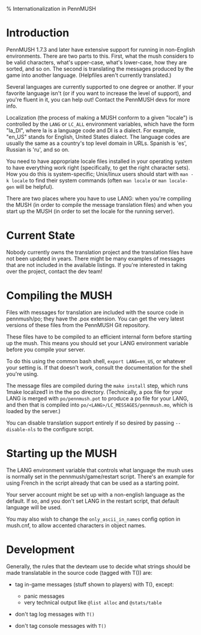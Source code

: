 % Internationalization in PennMUSH

Introduction
============

PennMUSH 1.7.3 and later have extensive support for running in
non-English environments. There are two parts to this. First, what the
mush considers to be valid characters, what's upper-case, what's
lower-case, how they are sorted, and so on. The second is translating
the messages produced by the game into another language. (Helpfiles
aren't currently translated.)

Several languages are currently supported to one degree or another.
If your favorite language isn't (or if you want to increase the level
of support), and you're fluent in it, you can help out!  Contact the
PennMUSH devs for more info.

Localization (the process of making a MUSH conform to a given
"locale") is controlled by the `LANG` or `LC_ALL` environment
variables, which have the form "la_DI", where la is a language code
and DI is a dialect. For example, "en_US" stands for English, United
States dialect. The language codes are usually the same as a country's
top level domain in URLs. Spanish is 'es', Russian is 'ru', and so on.

You need to have appropriate locale files installed in your operating
system to have everything work right (specifically, to get the
right character sets). How you do this is system-specific; Unix/linux
users should start with `man -k locale` to find their system
commands (often `man locale` or `man locale-gen` will be helpful).

There are two places where you have to use LANG: when you're
compiling the MUSH (in order to compile the message translation files)
and when you start up the MUSH (in order to set the locale for
the running server).


Current State
=============

Nobody currently owns the translation project and the translation
files have not been updated in years. There might be many examples of
messages that are not included in the available listings. If you're
interested in taking over the project, contact the dev team!

Compiling the MUSH
==================

Files with messages for translation are included with the source
code in pennmush/po; they have the .pox extension. You can get
the very latest versions of these files from the PennMUSH Git repository.

These files have to be compiled to an efficient internal form before
starting up the mush.  This means you should set your LANG environment
variable before you compile your server.

To do this using the common bash shell, `export LANG=en_US`, or
whatever your setting is. If that doesn't work, consult the
documentation for the shell you're using.

The message files are compiled during the `make install` step, which
runs 1make localized1 in the the po directory. (Technically, a pox
file for your LANG is merged with `po/pennmush.pot` to produce a po file
for your LANG, and then that is compiled into
`po/<LANG>/LC_MESSAGES/pennmush.mo`, which is loaded by the server.)

You can disable translation support entirely if so desired by passing
`--disable-nls` to the configure script.

Starting up the MUSH
====================

The LANG environment variable that controls what language the mush
uses is normally set in the pennmush/game/restart script. There's an
example for using French in the script already that can be used as a
starting point.

Your server account might be set up with a non-english language as the
default. If so, and you don't set LANG in the restart script, that
default language will be used.

You may also wish to change the `only_ascii_in_names` config option in
mush.cnf, to allow accented characters in object names.

Development
===========

Generally, the rules that the devteam use to decide what strings
should be made translatable in the source code (tagged with T()) are:

* tag in-game messages (stuff shown to players) with T(), except:

  * panic messages
  * very technical output like `@list alloc` and `@stats/table`

* don't tag log messages with `T()`
* don't tag console messages with `T()`


